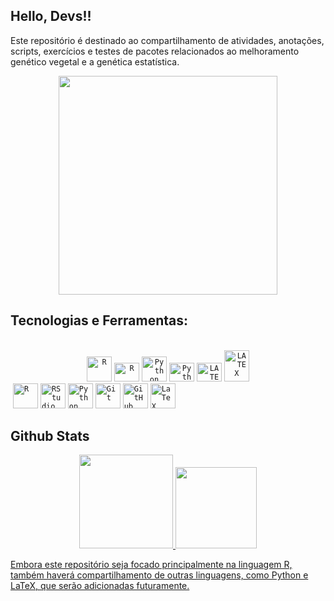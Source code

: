 ## Hello, Devs!!
Este repositório é destinado ao compartilhamento de atividades, anotações, scripts, exercícios e testes de pacotes relacionados ao melhoramento genético vegetal e a genética estatística. 

<p align="center">
  <img src="https://super.abril.com.br/wp-content/uploads/2016/09/super_imggato_digitando_0.gif" width="350">
</p>

## Tecnologias e Ferramentas:
<div align="center" style="display: inline_block"><br>
  <code><img width="40px" alt="R" height="40" width="40" src="https://cdn.jsdelivr.net/gh/devicons/devicon@latest/icons/r/r-original.svg"/></code>
  <code><img width="40px" alt="R" height="30" width="40" src="https://cdn.jsdelivr.net/gh/devicons/devicon@latest/icons/rstudio/rstudio-original.svg"/></code>
  <code><img width="40px" alt="Python" height="40" width="40" src="https://cdn.jsdelivr.net/gh/devicons/devicon@latest/icons/python/python-original.svg"/></code>
  <code><img width="40px" alt="Python" height="30" width="40" src="https://cdn.jsdelivr.net/gh/devicons/devicon@latest/icons/spyder/spyder-original.svg"/></code>
  <code><img width="40px" alt="LATEX" height="30" width="35" src="https://icongr.am/entypo/bar-graph.svg?size=128&color=ffffff"/></code>
  <code><img width="40px" alt="LATEX" height="50" width="50" src="https://devicon-website.vercel.app/api/latex/original.svg?color=%23FFFFFF"/></code>
</div>

<img>
<code><img width="40px" src="https://cdn.jsdelivr.net/gh/devicons/devicon/icons/r/r-original.svg" title="R"/></code>
<code><img width="40px" src="https://cdn.jsdelivr.net/gh/devicons/devicon/icons/rstudio/rstudio-original.svg" title="RStudio"/></code>
<code><img width="40px" src="https://cdn.jsdelivr.net/gh/devicons/devicon/icons/python/python-original.svg" title="Python"/></code>
<code><img width="40px" src="https://cdn.jsdelivr.net/gh/devicons/devicon/icons/git/git-original.svg" title="Git"/></code>
<code><img width="40px" src="https://cdn.jsdelivr.net/gh/devicons/devicon/icons/github/github-original.svg" title="GitHub"/></code>
<code><img width="40px" src="https://devicon-website.vercel.app/api/latex/original.svg?color=%23FFFFFF" title="LaTeX"/></code>






## Github Stats
<div align="center">
<a href="https://github.com/Amatiussi"> 
    <img height="150em" src="https://github-readme-stats.vercel.app/api?username=Amatiussi&count_private=true&include_all_commits=true&show_icons=true&theme=dracula&hide_border=false&show_owner=true"/>
    <img height="130em" src="https://github-readme-stats.vercel.app/api/top-langs/?username=Amatiussi&theme=dracula&hide_border=false&&layout=compact"/>
</div>



Embora este repositório seja focado principalmente na linguagem R, também haverá compartilhamento de outras linguagens, como Python e LaTeX, que serão adicionadas futuramente.



